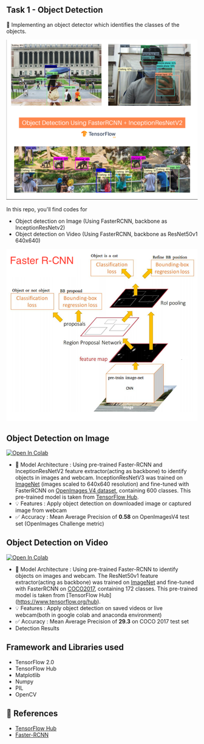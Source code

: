 ## Task 1 - Object Detection
:dart: Implementing an object detector which identifies the classes of the objects.

<img src="https://raw.githubusercontent.com/NyanSwanAung/The-Sparks-Foundation-Intership/main/assets/Task1.png"/>

In this repo, you'll find codes for 
- Object detection on Image (Using FasterRCNN, backbone as  InceptionResNetv2)
- Object detection on Video (Using FasterRCNN, backbone as ResNet50v1 640x640)

<img src = "https://raw.githubusercontent.com/NyanSwanAung/The-Sparks-Foundation-Intership/main/assets/faster-rcnn.png"/>

## Object Detection on Image
<a href="https://colab.research.google.com/drive/1OfTtWs5Xty364JAX0lkp918QH32U9OIr?usp=sharing"><img src="https://colab.research.google.com/assets/colab-badge.svg" alt="Open In Colab"/></a>

- :rocket: Model Architecture : Using pre-trained Faster-RCNN and InceptionResNetV2 feature extractor(acting as backbone) to identify objects in images and webcam. InceptionResNetV3 was trained on [ImageNet](http://image-net.org/) (images scaled to 640x640 resolution) and fine-tuned with FasterRCNN on [OpenImages V4 dataset](https://storage.googleapis.com/openimages/web/index.html), containing 600 classes.
This pre-trained model is taken from [TensorFlow Hub](https://www.tensorflow.org/hub).
- :bulb: Features : Apply object detection on downloaded image or captured image from webcam
- ✅ Accuracy : Mean Average Precision of **0.58** on OpenImagesV4 test set (OpenImages Challenge metric)

## Object Detection on Video
<a href="https://colab.research.google.com/drive/1Z-cy_X6MzAmshEJ6xU9ktaGIgEx_X3c6?usp=sharing"><img src="https://colab.research.google.com/assets/colab-badge.svg" alt="Open In Colab"/></a>

- :rocket: Model Architecture : Using pre-trained Faster-RCNN to identify objects on images and webcam. The ResNet50v1 feature extractor(acting as backbone) was trained on [ImageNet](http://image-net.org/) and fine-tuned with FasterRCNN on [COCO2017](https://cocodataset.org/#home), containing 172 classes. This pre-trained model is taken from [TensorFlow Hub] (https://www.tensorflow.org/hub).
- :bulb: Features : Apply object detection on saved videos or live webcam(both in google colab and anaconda environment)
- ✅ Accuracy : Mean Average Precision of **29.3** on COCO 2017 test set
- Detection Results  


##  Framework and Libraries used 
- TensorFlow 2.0
- TensorFlow Hub
- Matplotlib
- Numpy
- PIL
- OpenCV

## :bookmark: References
- [TensorFlow Hub](https://www.tensorflow.org/hub)
- [Faster-RCNN](https://arxiv.org/abs/1506.01497)
